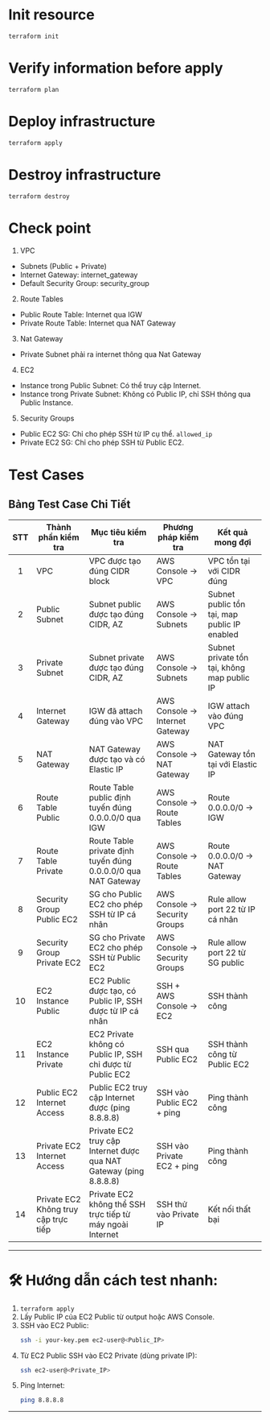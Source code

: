 # Init resource
```
terraform init
```

# Verify information before apply
```
terraform plan
```

# Deploy infrastructure
```
terraform apply
```

# Destroy infrastructure
```
terraform destroy
```

# Check point
1. VPC
+ Subnets (Public + Private)
+ Internet Gateway: internet_gateway
+ Default Security Group: security_group

2. Route Tables
+ Public Route Table: Internet qua IGW
+ Private Route Table: Internet qua NAT Gateway

3. Nat Gateway
+ Private Subnet phải ra internet thông qua Nat Gateway

4. EC2
+ Instance trong Public Subnet: Có thể truy cập Internet.
+ Instance trong Private Subnet: Không có Public IP, chỉ SSH thông qua Public Instance. 

5. Security Groups
+ Public EC2 SG: Chỉ cho phép SSH từ IP cụ thể. `allowed_ip`
+ Private EC2 SG: Chỉ cho phép SSH từ Public EC2.

# Test Cases
## Bảng Test Case Chi Tiết

| STT | Thành phần kiểm tra        | Mục tiêu kiểm tra                                                                 | Phương pháp kiểm tra | Kết quả mong đợi |
|:---:|-----------------------------|----------------------------------------------------------------------------------|----------------------|------------------|
| 1   | VPC                         | VPC được tạo đúng CIDR block                                                     | AWS Console → VPC    | VPC tồn tại với CIDR đúng |
| 2   | Public Subnet                | Subnet public được tạo đúng CIDR, AZ                                             | AWS Console → Subnets| Subnet public tồn tại, map public IP enabled |
| 3   | Private Subnet               | Subnet private được tạo đúng CIDR, AZ                                            | AWS Console → Subnets| Subnet private tồn tại, không map public IP |
| 4   | Internet Gateway             | IGW đã attach đúng vào VPC                                                       | AWS Console → Internet Gateway | IGW attach vào đúng VPC |
| 5   | NAT Gateway                  | NAT Gateway được tạo và có Elastic IP                                            | AWS Console → NAT Gateway | NAT Gateway tồn tại với Elastic IP |
| 6   | Route Table Public           | Route Table public định tuyến đúng 0.0.0.0/0 qua IGW                             | AWS Console → Route Tables | Route 0.0.0.0/0 → IGW |
| 7   | Route Table Private          | Route Table private định tuyến đúng 0.0.0.0/0 qua NAT Gateway                    | AWS Console → Route Tables | Route 0.0.0.0/0 → NAT Gateway |
| 8   | Security Group Public EC2    | SG cho Public EC2 cho phép SSH từ IP cá nhân                                      | AWS Console → Security Groups | Rule allow port 22 từ IP cá nhân |
| 9   | Security Group Private EC2   | SG cho Private EC2 cho phép SSH từ Public EC2                                    | AWS Console → Security Groups | Rule allow port 22 từ SG public |
| 10  | EC2 Instance Public          | EC2 Public được tạo, có Public IP, SSH được từ IP cá nhân                        | SSH + AWS Console → EC2 | SSH thành công |
| 11  | EC2 Instance Private         | EC2 Private không có Public IP, SSH chỉ được từ Public EC2                       | SSH qua Public EC2 | SSH thành công từ Public EC2 |
| 12  | Public EC2 Internet Access   | Public EC2 truy cập Internet được (ping 8.8.8.8)                                | SSH vào Public EC2 + ping | Ping thành công |
| 13  | Private EC2 Internet Access  | Private EC2 truy cập Internet được qua NAT Gateway (ping 8.8.8.8)                | SSH vào Private EC2 + ping | Ping thành công |
| 14  | Private EC2 Không truy cập trực tiếp | Private EC2 không thể SSH trực tiếp từ máy ngoài Internet | SSH thử vào Private IP | Kết nối thất bại |

---

# 🛠 Hướng dẫn cách test nhanh:

1. `terraform apply`
2. Lấy Public IP của EC2 Public từ output hoặc AWS Console.
3. SSH vào EC2 Public:
   ```bash
   ssh -i your-key.pem ec2-user@<Public_IP>
   ```
4. Từ EC2 Public SSH vào EC2 Private (dùng private IP):
   ```bash
   ssh ec2-user@<Private_IP>
   ```
5. Ping Internet:
   ```bash
   ping 8.8.8.8
   ```

---

